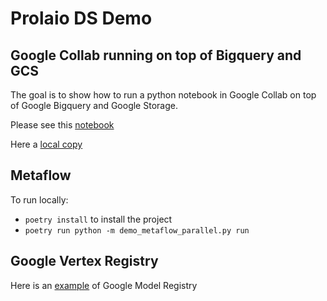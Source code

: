 # Prolaio DS Demo

## Google Collab running on top of Bigquery and GCS

The goal is to show how to run a python notebook in Google Collab on top of Google Bigquery and Google Storage.

Please see this [notebook](https://console.cloud.google.com/vertex-ai/colab/notebooks?authuser=4&hl=en&project=prolaio-data-testing&activeNb=projects%2Fprolaio-data-testing%2Flocations%2Fus-east1%2Frepositories%2Fd74ee767-34f2-480f-8c86-569787605ab1)

Here a [local copy](demo_collab.ipynb)

## Metaflow

To run locally:
- `poetry install` to install the project
- `poetry run python -m demo_metaflow_parallel.py run`

## Google Vertex Registry

Here is an [example](saving_model_vertex.py) of Google Model Registry